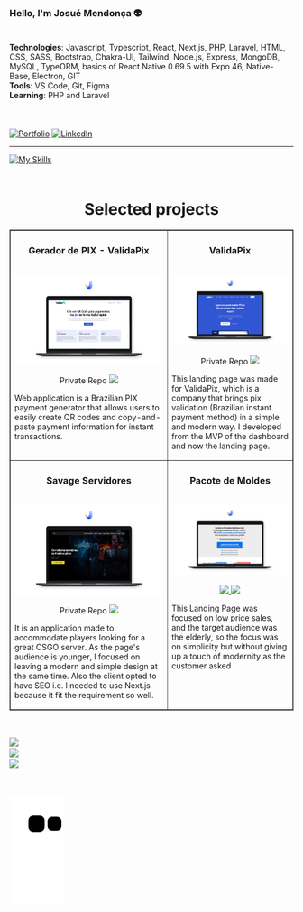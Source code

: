 ### Hello, I'm Josué Mendonça 👽

<div style="padding-top: 20px;">
    <div>
        <strong>Technologies</strong>: 
        <span>
            Javascript, Typescript, React, Next.js, PHP, Laravel, HTML, CSS, SASS, Bootstrap, Chakra-UI, Tailwind, Node.js, Express, MongoDB, MySQL, TypeORM, basics of React Native 0.69.5 with Expo 46, Native-Base, Electron, GIT
        </span>
    </div>
    <div>
        <strong>Tools</strong>: 
        <span>
            VS Code, Git, Figma
        </span>
    </div>
    <div>
        <strong>Learning</strong>: 
        <span>PHP and Laravel</span>
    </div>
    <br />
    <div style="padding: 10px 0"></div>
    
[![Portfolio](https://img.shields.io/badge/website-000000?style=for-the-badge&logo=About.me&logoColor=white)](https://josuenm-portfolio.vercel.app)
[![LinkedIn](https://img.shields.io/badge/LinkedIn-0077B5?style=for-the-badge&logo=linkedin&logoColor=white)](https://www.linkedin.com/in/josuenm)
</div>

<hr />

[![My Skills](https://skillicons.dev/icons?i=html,css,sass,bootstrap,tailwind,js,ts,react,nextjs,nodejs,express,mongodb,vscode,figma,git)](https://skillicons.dev)

<div style="padding: 5px 0"></div>

<h1 align="center">Selected projects</h1>
<table border bordercolor="#505050" width="100%">

<tr>
<td wdith="50%" valign="top">

<h3 align="center">Gerador de PIX - ValidaPix</h3>

<br />
<a target="_blank" href="https://gerarqrcodepix.validapix.tech">
<img src="assets/validapix-gerador.jpg" width="100%" alt="Savage servidores"/>
</a>
<br />

<p align="center">
<span>Private Repo</span>
<a href="https://gerarqrcodepix.validapix.tech" target="_blank">
<img src="https://img.shields.io/static/v1?label=|&message=WEBSITE&color=cdf998&style=plastic&logo=wordpress&logo-color=white"/>
</a>
</p>

<p>
Web application is a Brazilian PIX payment generator that allows users to easily create QR codes and copy-and-paste payment information for instant transactions.
</p>
</td>

<td wdith="50%" valign="top">

<h3 align="center">ValidaPix</h3>

<br />
<a target="_blank" href="https://www.validapix.tech">
<img src="assets/validapix-thumb.jpg" width="100%" alt="Savage servidores"/>
</a>
<br />

<p align="center">
<span>Private Repo</span>
<a href="https://www.validapix.tech" target="_blank">
<img src="https://img.shields.io/static/v1?label=|&message=WEBSITE&color=cdf998&style=plastic&logo=wordpress&logo-color=white"/>
</a>
</p>

<p>
This landing page was made for ValidaPix, which is a company that brings pix validation (Brazilian instant payment method) in a simple and modern way. I developed from the MVP of the dashboard and now the landing page.
</p>
</td>

</tr>

<tr>
<td wdith="50%" valign="top">

<h3 align="center">Savage Servidores</h3>

<br />
<a target="_blank" href="https://www.savageservidores.com">
<img src="assets/savage-servidores-thumb.jpg" width="100%" alt="Savage servidores"/>
</a>
<br />

<p align="center">
<span>Private Repo</span>
<a href="https://www.savageservidores.com" target="_blank">
<img src="https://img.shields.io/static/v1?label=|&message=WEBSITE&color=cdf998&style=plastic&logo=wordpress&logo-color=white"/>
</a>
</p>

<p>
It is an application made to accommodate players looking for a great CSGO server. As the page's audience is younger, I focused on leaving a modern and simple design at the same time. Also the client opted to have SEO i.e. I needed to use Next.js because it fit the requirement so well.
</p>

</td>

<td wdith="50%" valign="top">

<h3 align="center">Pacote de Moldes</h3>

<br />
<a target="_blank" href="https://josuenm.github.io/netflix/">
<img src="assets/molds-pack-thumb.jpg" width="100%" alt="Pacote de moldes"/>
</a>
<br />

<p align="center">
<a href="https://github.com/josuenm/lp-fabiano-02" target="_blank">
<img src="https://img.shields.io/static/v1?label=|&message=REPO&color=23555f&style=plastic&logo=github&logo-color=white"/>
</a>  
<a href="https://pacotedemoldes.com" target="_blank">
<img src="https://img.shields.io/static/v1?label=|&message=WEBSITE&color=cdf998&style=plastic&logo=wordpress&logo-color=white"/>
</a>
</p>

<p>
This Landing Page was focused on low price sales, and the target audience was the elderly, so the focus was on simplicity but without giving up a touch of modernity as the customer asked
</p>
</td>

</tr>

</table>

<div style="padding: 10px 0"></div>

![](https://github-readme-stats.vercel.app/api?username=josuenm&theme=dark&hide_border=true&include_all_commits=false&count_private=false)<br/>
![](https://github-readme-streak-stats.herokuapp.com/?user=josuenm&theme=dark&hide_border=true)<br/>
![](https://github-readme-stats.vercel.app/api/top-langs/?username=josuenm&theme=dark&hide_border=true&include_all_commits=false&count_private=false&layout=compact)

<div style="padding: 10px 0"></div>

![Snake animation](https://github.com/josuenm/josuenm/blob/output/github-contribution-grid-snake.svg)
